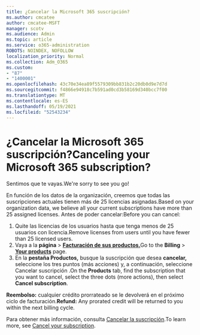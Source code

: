 ```yaml
---
title: ¿Cancelar la Microsoft 365 suscripción?
ms.author: cmcatee
author: cmcatee-MSFT
manager: scotv
ms.audience: Admin
ms.topic: article
ms.service: o365-administration
ROBOTS: NOINDEX, NOFOLLOW
localization_priority: Normal
ms.collection: Adm_O365
ms.custom:
- "87"
- "1400001"
ms.openlocfilehash: 43c70e34ea89f5579309bb831b2c20db0d9e7d7d
ms.sourcegitcommit: f4866e94918c7b591ad0cd3b58169d340bcc7f00
ms.translationtype: MT
ms.contentlocale: es-ES
ms.lasthandoff: 05/19/2021
ms.locfileid: "52543234"
---
```

# <a name="canceling-your-microsoft-365-subscription"></a><span data-ttu-id="f3e56-102">¿Cancelar la Microsoft 365 suscripción?</span><span class="sxs-lookup"><span data-stu-id="f3e56-102">Canceling your Microsoft 365 subscription?</span></span>

<span data-ttu-id="f3e56-103">Sentimos que te vayas.</span><span class="sxs-lookup"><span data-stu-id="f3e56-103">We're sorry to see you go!</span></span>
  
<span data-ttu-id="f3e56-104">En función de los datos de la organización, creemos que todas las suscripciones actuales tienen más de 25 licencias asignadas.</span><span class="sxs-lookup"><span data-stu-id="f3e56-104">Based on your organization data, we believe all your current subscriptions have more than 25 assigned licenses.</span></span> <span data-ttu-id="f3e56-105">Antes de poder cancelar:</span><span class="sxs-lookup"><span data-stu-id="f3e56-105">Before you can cancel:</span></span>

1. <span data-ttu-id="f3e56-106">Quite las licencias de los usuarios hasta que tenga menos de 25 usuarios con licencia.</span><span class="sxs-lookup"><span data-stu-id="f3e56-106">Remove licenses from users until you have fewer than 25 licensed users.</span></span>
2. <span data-ttu-id="f3e56-107">Vaya a la **página** \> **[Facturación de sus productos.](https://go.microsoft.com/fwlink/p/?linkid=842054)**</span><span class="sxs-lookup"><span data-stu-id="f3e56-107">Go to the **Billing** \> **[Your products](https://go.microsoft.com/fwlink/p/?linkid=842054)** page.</span></span>
3. <span data-ttu-id="f3e56-108">En la **pestaña Productos,** busque la suscripción que desea **cancelar,** seleccione los tres puntos (más acciones) y, a continuación, seleccione Cancelar suscripción .</span><span class="sxs-lookup"><span data-stu-id="f3e56-108">On the **Products** tab, find the subscription that you want to cancel, select the three dots (more actions), then select **Cancel subscription**.</span></span>

<span data-ttu-id="f3e56-109">**Reembolso:** cualquier crédito prorrateado se le devolverá en el próximo ciclo de facturación.</span><span class="sxs-lookup"><span data-stu-id="f3e56-109">**Refund:** Any prorated credit will be returned to you within the next billing cycle.</span></span>

<span data-ttu-id="f3e56-110">Para obtener más información, consulta [Cancelar la suscripción](/microsoft-365/commerce/subscriptions/cancel-your-subscription).</span><span class="sxs-lookup"><span data-stu-id="f3e56-110">To learn more, see [Cancel your subscription](/microsoft-365/commerce/subscriptions/cancel-your-subscription).</span></span>